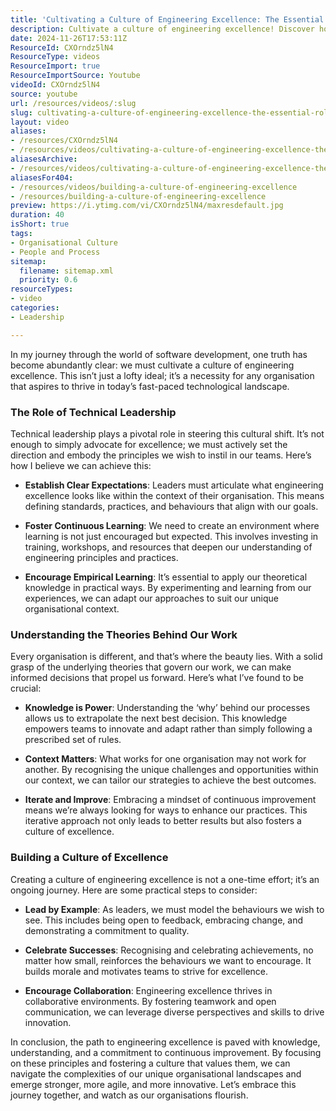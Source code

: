 ```yaml
---
title: 'Cultivating a Culture of Engineering Excellence: The Essential Role of Technical Leadership'
description: Cultivate a culture of engineering excellence! Discover how technical leadership, continuous learning, and collaboration drive innovation in your organisation.
date: 2024-11-26T17:53:11Z
ResourceId: CXOrndz5lN4
ResourceType: videos
ResourceImport: true
ResourceImportSource: Youtube
videoId: CXOrndz5lN4
source: youtube
url: /resources/videos/:slug
slug: cultivating-a-culture-of-engineering-excellence-the-essential-role-of-technical-leadership-CXOrndz5lN4
layout: video
aliases:
- /resources/CXOrndz5lN4
- /resources/videos/cultivating-a-culture-of-engineering-excellence-the-essential-role-of-technical-leadership
aliasesArchive:
- /resources/videos/cultivating-a-culture-of-engineering-excellence-the-essential-role-of-technical-leadership
aliasesFor404:
- /resources/videos/building-a-culture-of-engineering-excellence
- /resources/building-a-culture-of-engineering-excellence
preview: https://i.ytimg.com/vi/CXOrndz5lN4/maxresdefault.jpg
duration: 40
isShort: true
tags:
- Organisational Culture
- People and Process
sitemap:
  filename: sitemap.xml
  priority: 0.6
resourceTypes:
- video
categories:
- Leadership

---
```

In my journey through the world of software development, one truth has become abundantly clear: we must cultivate a culture of engineering excellence. This isn’t just a lofty ideal; it’s a necessity for any organisation that aspires to thrive in today’s fast-paced technological landscape. 

### The Role of Technical Leadership

Technical leadership plays a pivotal role in steering this cultural shift. It’s not enough to simply advocate for excellence; we must actively set the direction and embody the principles we wish to instil in our teams. Here’s how I believe we can achieve this:

- **Establish Clear Expectations**: Leaders must articulate what engineering excellence looks like within the context of their organisation. This means defining standards, practices, and behaviours that align with our goals.
  
- **Foster Continuous Learning**: We need to create an environment where learning is not just encouraged but expected. This involves investing in training, workshops, and resources that deepen our understanding of engineering principles and practices.

- **Encourage Empirical Learning**: It’s essential to apply our theoretical knowledge in practical ways. By experimenting and learning from our experiences, we can adapt our approaches to suit our unique organisational context.

### Understanding the Theories Behind Our Work

Every organisation is different, and that’s where the beauty lies. With a solid grasp of the underlying theories that govern our work, we can make informed decisions that propel us forward. Here’s what I’ve found to be crucial:

- **Knowledge is Power**: Understanding the ‘why’ behind our processes allows us to extrapolate the next best decision. This knowledge empowers teams to innovate and adapt rather than simply following a prescribed set of rules.

- **Context Matters**: What works for one organisation may not work for another. By recognising the unique challenges and opportunities within our context, we can tailor our strategies to achieve the best outcomes.

- **Iterate and Improve**: Embracing a mindset of continuous improvement means we’re always looking for ways to enhance our practices. This iterative approach not only leads to better results but also fosters a culture of excellence.

### Building a Culture of Excellence

Creating a culture of engineering excellence is not a one-time effort; it’s an ongoing journey. Here are some practical steps to consider:

- **Lead by Example**: As leaders, we must model the behaviours we wish to see. This includes being open to feedback, embracing change, and demonstrating a commitment to quality.

- **Celebrate Successes**: Recognising and celebrating achievements, no matter how small, reinforces the behaviours we want to encourage. It builds morale and motivates teams to strive for excellence.

- **Encourage Collaboration**: Engineering excellence thrives in collaborative environments. By fostering teamwork and open communication, we can leverage diverse perspectives and skills to drive innovation.

In conclusion, the path to engineering excellence is paved with knowledge, understanding, and a commitment to continuous improvement. By focusing on these principles and fostering a culture that values them, we can navigate the complexities of our unique organisational landscapes and emerge stronger, more agile, and more innovative. Let’s embrace this journey together, and watch as our organisations flourish.

